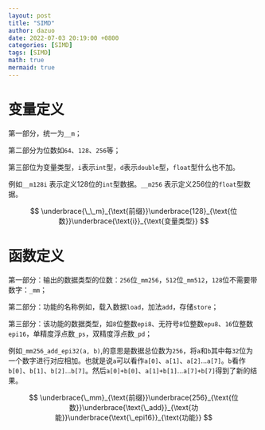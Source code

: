 ```yaml
---
layout: post
title: "SIMD"
author: dazuo
date: 2022-07-03 20:19:00 +0800
categories: [SIMD]
tags: [SIMD]
math: true
mermaid: true
---
```



# 变量定义

第一部分，统一为`__m`；

第二部分为位数如`64`、`128`、`256`等；

第三部位为变量类型，`i`表示`int`型，`d`表示`double`型，`float`型什么也不加。

例如`__m128i` 表示定义128位的`int`型数据。`__m256` 表示定义256位的`float`型数据。


$$
\underbrace{\_\_m}_{\text{前缀}}\underbrace{128}_{\text{位数}}\underbrace{\text{i}}_{\text{变量类型}}
$$


# 函数定义

第一部分：输出的数据类型的位数：`256`位`_mm256`，`512`位`_mm512`，`128`位不需要带数字：`_mm`；

第二部分：功能的名称例如，载入数据`load`，加法`add`，存储`store`；

第三部分：该功能的数据类型，如`8`位整数`epi8`、无符号`8`位整数`epu8`、`16`位整数`epi16`，单精度浮点数`_ps`，双精度浮点数`_pd`；

例如`_mm256_add_epi32(a, b)`,的意思是数据总位数为`256`，将`a`和`b`其中每`32`位为一个数字进行对应相加。也就是说`a`可以看作`a[0]`、`a[1]`、`a[2]`...`a[7]`。`b`看作`b[0]`、`b[1]`、`b[2]`...`b[7]`。然后`a[0]+b[0]`、`a[1]+b[1]`...`a[7]+b[7]`得到了新的结果。


$$
\underbrace{\_mm}_{\text{前缀}}\underbrace{256}_{\text{位数}}\underbrace{\text{\_add}}_{\text{功能}}\underbrace{\text{\_epi16}}_{\text{功能}}
$$


